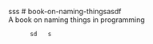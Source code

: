  sss     # book-on-naming-thingsasdf  
A book on naming things in programming

          sd   s     

